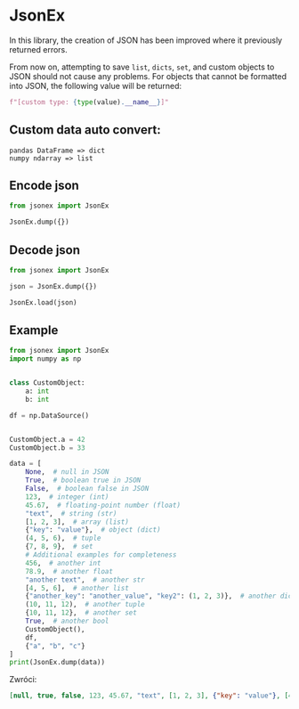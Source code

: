 # JsonEx

In this library, the creation of JSON has been improved where it previously returned errors.

From now on, attempting to save `list`, `dicts`, `set`, and custom objects to JSON should not cause any problems. For objects that cannot be formatted into JSON, 
the following value will be returned:

```python
f"[custom type: {type(value).__name__}]"
```

## Custom data auto convert:
```text
pandas DataFrame => dict
numpy ndarray => list
```

## Encode json
```python
from jsonex import JsonEx

JsonEx.dump({})
```

## Decode json
```python
from jsonex import JsonEx

json = JsonEx.dump({})

JsonEx.load(json)
```

## Example
```python
from jsonex import JsonEx
import numpy as np


class CustomObject:
    a: int
    b: int

df = np.DataSource()


CustomObject.a = 42
CustomObject.b = 33

data = [
    None,  # null in JSON
    True,  # boolean true in JSON
    False,  # boolean false in JSON
    123,  # integer (int)
    45.67,  # floating-point number (float)
    "text",  # string (str)
    [1, 2, 3],  # array (list)
    {"key": "value"},  # object (dict)
    (4, 5, 6),  # tuple
    {7, 8, 9},  # set
    # Additional examples for completeness
    456,  # another int
    78.9,  # another float
    "another text",  # another str
    [4, 5, 6],  # another list
    {"another_key": "another_value", "key2": (1, 2, 3)},  # another dict
    (10, 11, 12),  # another tuple
    {10, 11, 12},  # another set
    True,  # another bool
    CustomObject(),
    df,
    {"a", "b", "c"}
]
print(JsonEx.dump(data))

```
Zwróci:
```json
[null, true, false, 123, 45.67, "text", [1, 2, 3], {"key": "value"}, [4, 5, 6], [8, 9, 7], 456, 78.9, "another text", [4, 5, 6], {"another_key": "another_value", "key2": [1, 2, 3]}, [10, 11, 12], [10, 11, 12], true, "[custom type: CustomObject]", "[custom type: DataSource]", ["a", "b", "c"]]
```